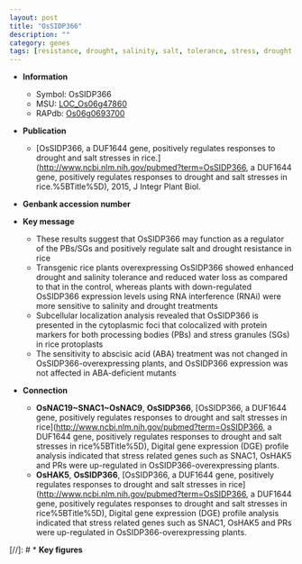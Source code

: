 ```yaml
---
layout: post
title: "OsSIDP366"
description: ""
category: genes
tags: [resistance, drought, salinity, salt, tolerance, stress, drought resistance, abscisic acid]
---
```


* **Information**  
    + Symbol: OsSIDP366  
    + MSU: [LOC_Os06g47860](http://rice.uga.edu/cgi-bin/ORF_infopage.cgi?orf=LOC_Os06g47860)  
    + RAPdb: [Os06g0693700](http://rapdb.dna.affrc.go.jp/viewer/gbrowse_details/irgsp1?name=Os06g0693700)  

* **Publication**  
    + [OsSIDP366, a DUF1644 gene, positively regulates responses to drought and salt stresses in rice.](http://www.ncbi.nlm.nih.gov/pubmed?term=OsSIDP366, a DUF1644 gene, positively regulates responses to drought and salt stresses in rice.%5BTitle%5D), 2015, J Integr Plant Biol.

* **Genbank accession number**  

* **Key message**  
    + These results suggest that OsSIDP366 may function as a regulator of the PBs/SGs and positively regulate salt and drought resistance in rice
    + Transgenic rice plants overexpressing OsSIDP366 showed enhanced drought and salinity tolerance and reduced water loss as compared to that in the control, whereas plants with down-regulated OsSIDP366 expression levels using RNA interference (RNAi) were more sensitive to salinity and drought treatments
    + Subcellular localization analysis revealed that OsSIDP366 is presented in the cytoplasmic foci that colocalized with protein markers for both processing bodies (PBs) and stress granules (SGs) in rice protoplasts
    + The sensitivity to abscisic acid (ABA) treatment was not changed in OsSIDP366-overexpressing plants, and OsSIDP366 expression was not affected in ABA-deficient mutants

* **Connection**  
    + __OsNAC19~SNAC1~OsNAC9__, __OsSIDP366__, [OsSIDP366, a DUF1644 gene, positively regulates responses to drought and salt stresses in rice](http://www.ncbi.nlm.nih.gov/pubmed?term=OsSIDP366, a DUF1644 gene, positively regulates responses to drought and salt stresses in rice%5BTitle%5D), Digital gene expression (DGE) profile analysis indicated that stress related genes such as SNAC1, OsHAK5 and PRs were up-regulated in OsSIDP366-overexpressing plants.
    + __OsHAK5__, __OsSIDP366__, [OsSIDP366, a DUF1644 gene, positively regulates responses to drought and salt stresses in rice](http://www.ncbi.nlm.nih.gov/pubmed?term=OsSIDP366, a DUF1644 gene, positively regulates responses to drought and salt stresses in rice%5BTitle%5D), Digital gene expression (DGE) profile analysis indicated that stress related genes such as SNAC1, OsHAK5 and PRs were up-regulated in OsSIDP366-overexpressing plants.

[//]: # * **Key figures**  


